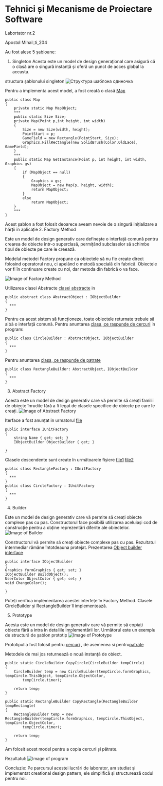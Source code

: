 # Tehnici și Mecanisme de Proiectare Software

Labortator nr.2

Apostol Mihail,ti_204


Au fost alese 5 șabloane:
1. Singleton
Acesta este un model de design generațional care asigură că o clasă are o singură instanță și oferă un punct de acces global la aceasta.

structura șablonului singleton
![Структура шаблона одиночка](https://refactoring.guru/images/patterns/diagrams/singleton/structure-ru-2x.png )

Pentru a implementa acest model, a fost creată o clasă [Map](https://github.com/apostol21082001/lab2tmps/blob/main/patternLab/Map/Map.cs)
```
public class Map
{
    private static Map MapObject;
    ***
    public static Size Size;
    private Map(Point p,int height, int width)
    {
        Size = new Size(width, height);
        PointStart = p;
        GameField = new Rectangle(PointStart, Size);
        Graphics.FillRectangle(new SolidBrush(Color.OldLace), GameField);
    }
    ***
    public static Map GetInstance(Point p, int height, int width, Graphics gs)
    {
        if (MapObject == null)
        {
            Graphics = gs;
            MapObject = new Map(p, height, width);
            return MapObject;
        }
        else
            return MapObject;
    }
    ***
}
```
Acest șablon a fost folosit deoarece aveam nevoie de o singură inițializare a hărții în aplicație
2. Factory Method

Este un model de design generativ care definește o interfață comună pentru crearea de obiecte într-o superclasă, permițând subclaselor să schimbe tipul de obiecte pe care le creează.

Modelul metodei Factory propune ca obiectele să nu fie create direct folosind operatorul nou, ci apelând o metodă specială din fabrică. Obiectele vor fi în continuare create cu noi, dar metoda din fabrică o va face.

![Image of Factory Method](https://refactoring.guru/images/patterns/cards/factory-method-mini-2x.png)

Utilizarea clasei Abstracte [clasei abstracte](https://github.com/apostol21082001/lab2tmps/blob/main/patternLab/Factory/AbstractObject.cs) in
```
public abstract class AbstractObject : IObjectBuilder
{
  ***
}
```
Pentru ca acest sistem să funcționeze, toate obiectele returnate trebuie să aibă o interfață comună.
Pentru anuntarea [clasa, ce raspunde de cercuri](https://github.com/apostol21082001/lab2tmps/blob/main/patternLab/Factory/Circle/CircleBuilder.cs) in program:
```
public class CircleBuilder : AbstractObject, IObjectBuilder
{
  ***
}
```
Pentru anuntarea [clasa, ce raspunde de patrate](https://github.com/apostol21082001/lab2tmps/blob/main/patternLab/Factory/Rectangle/RectangleBuilder.cs)

```
public class RectangleBuilder: AbstractObject, IObjectBuilder
{
  ***
}
```

3. Abstract Factory

Acesta este un model de design generativ care vă permite să creați familii de obiecte înrudite fără a fi legat de clasele specifice de obiecte pe care le creați.
![Image of Abstract Factory](https://refactoring.guru/images/patterns/cards/abstract-factory-mini-2x.png)

Iterface a fost anunțat in urmatorul [file](https://github.com/apostol21082001/lab2tmps/blob/main/patternLab/Factory/IUnitFactory.cs)
```
public interface IUnitFactory
{
    string Name { get; set; }
    IObjectBuilder ObjectBuilder { get; }       

}
```

Clasele descendente sunt create în următoarele fișiere  [file1](https://github.com/apostol21082001/lab2tmps/blob/main/patternLab/Factory/CircleFactory.cs)  [file2](https://github.com/apostol21082001/lab2tmps/blob/main/patternLab/Factory/RectangleFactory.cs)

```
public class RectangleFactory : IUnitFactory
{
  ***
}
public class CircleFactory : IUnitFactory
{
  ***
}
```


4. Builder

Este un model de design generativ care vă permite să creați obiecte complexe pas cu pas. Constructorul face posibilă utilizarea aceluiași cod de construcție pentru a obține reprezentări diferite ale obiectelor.
![Image of Builder](https://refactoring.guru/images/patterns/diagrams/builder/solution1-2x.png)

Constructorul vă permite să creați obiecte complexe pas cu pas. Rezultatul intermediar rămâne întotdeauna protejat.
Prezentarea [Object builder interface](https://github.com/apostol21082001/lab2tmps/blob/main/patternLab/Factory/IObjectBuilder.cs)

```
public interface IObjectBuilder
{       
Graphics formGraphics { get; set; }
IObjectBuilder BuildObject();
UserColor ObjectColor { get; set; }
void ChangeColor();

}
```
Puteți verifica implementarea acestei interfețe în Factory Method.
Clasele CircleBuilder și RectangleBuilder îl implementează.

5. Prototype

Acesta este un model de design generativ care vă permite să copiați obiecte fără a intra în detaliile implementării lor. Următorul este un exemplu de structură de șablon prototip
![Image of Prototype](https://refactoring.guru/images/patterns/diagrams/prototype/structure-2x.png)

Prototipul a fost folosit pentru [cercuri](https://github.com/apostol21082001/lab2tmps/blob/main/patternLab/Factory/Circle/CircleBuilder.cs)
, de asemenea si pentru[patrate](https://github.com/apostol21082001/lab2tmps/blob/main/patternLab/Factory/Rectangle/RectangleBuilder.cs)

Metodele de mai jos returnează o nouă instanță de obiect.

```
public static CircleBuilder CopyCircle(CircleBuilder tempCircle)
{
    CircleBuilder temp = new CircleBuilder(tempCircle.formGraphics, tempCircle.ThisObject, tempCircle.ObjectColor,
        tempCircle.timer);

    return temp;
}

public static RectangleBuilder CopyRectangle(RectangleBuilder tempRectangle)
{
    RectangleBuilder temp = new RectangleBuilder(tempCircle.formGraphics, tempCircle.ThisObject, tempCircle.ObjectColor,
        tempCircle.timer);

    return temp;
}
```

Am folosit acest model pentru a copia cercuri și pătrate.


Rezultatul:
![Image of program]([https://github.com/apostol21082001/lab2tmps/blob/main/%D0%91%D0%B5%D0%B7%D1%8B%D0%BC%D1%8F%D0%BD%D0%BD%D1%8B%D0%B9.jpg](https://github.com/apostol21082001/lab2tmps/blob/main/rezultat.jpg))

Concluzie:
 Pe parcursul acestei lucrări de laborator, am studiat și implementat creational design pattern, ele simplifică și structurează codul pentru noi.
